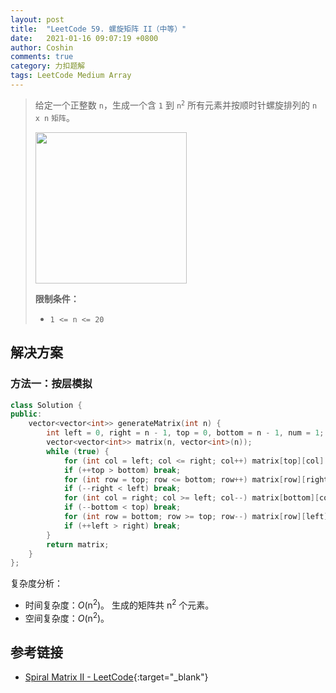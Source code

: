 ```yaml
---
layout: post
title:  "LeetCode 59. 螺旋矩阵 II（中等）"
date:   2021-01-16 09:07:19 +0800
author: Coshin
comments: true
category: 力扣题解
tags: LeetCode Medium Array
---
```

> 给定一个正整数 `n`，生成一个含 `1` 到 <code>n<sup>2</sup></code> 所有元素并按顺时针螺旋排列的 `n x n` `矩阵`。
> 
> <img alt="" src="https://assets.leetcode.com/uploads/2020/11/13/spiraln.jpg" style="width: 242px; height: 242px;">
> 
> **限制条件：**
> 
> * `1 <= n <= 20`

## 解决方案

### 方法一：按层模拟

```cpp
class Solution {
public:
    vector<vector<int>> generateMatrix(int n) {
        int left = 0, right = n - 1, top = 0, bottom = n - 1, num = 1;
        vector<vector<int>> matrix(n, vector<int>(n));
        while (true) {
            for (int col = left; col <= right; col++) matrix[top][col] = num++;
            if (++top > bottom) break;
            for (int row = top; row <= bottom; row++) matrix[row][right] = num++;
            if (--right < left) break;
            for (int col = right; col >= left; col--) matrix[bottom][col] = num++;
            if (--bottom < top) break;
            for (int row = bottom; row >= top; row--) matrix[row][left] = num++;
            if (++left > right) break;
        }
        return matrix;
    }
};
```

复杂度分析：
* 时间复杂度：*O*(n<sup>2</sup>)。
  生成的矩阵共 n<sup>2</sup> 个元素。
* 空间复杂度：*O*(n<sup>2</sup>)。

## 参考链接

* [Spiral Matrix II - LeetCode](https://leetcode.com/problems/spiral-matrix-ii/){:target="_blank"}
